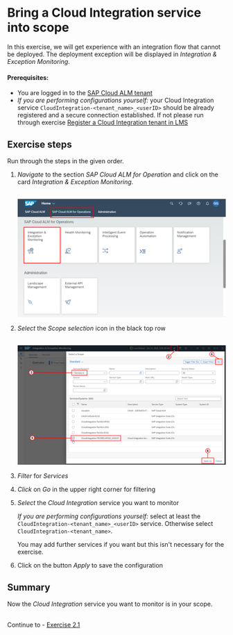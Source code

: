 # Bring a Cloud Integration service into scope

In this exercise, we will get experience with an integration flow that cannot be deployed. The deployment exception will be displayed in *Integration & Exception Monitoring*. 

#### Prerequisites:

- You are logged in to the [SAP Cloud ALM tenant](https://teched22-cloudalm-003.eu10.alm.cloud.sap/launchpad#Shell-home)
- *If you are performing configurations yourself:* your Cloud Integration service `CloudIntegration-<tenant_name>_<userID>` should be already registered and a secure connection established. If not please run through exercise [Register a Cloud Integration tenant in LMS](/exercises/ex1/ex11/)

## Exercise steps

Run through the steps in the given order.

1.	*Navigate* to the section *SAP Cloud ALM for Operation* and click on the card *Integration & Exception Monitoring*.

    <br>![](/exercises/ex1/images/CALMLandingIntExMon.png)

2. *Select* the *Scope selection* icon in the black top row

    <br>![](/exercises/ex2/images/ScopeSelectionService.png)    

3. *Filter* for *Services*

4. *Click* on *Go* in the upper right corner for filtering

5. *Select* the *Cloud Integration* service you want to monitor

    *If you are performing configurations yourself:* select at least the `CloudIntegration-<tenant_name>_<userID>` service. Otherwise select `CloudIntegration-<tenant_name>`. 
    
    You may add further services if you want but this isn't necessary for the exercise.
    


6. Click on the button *Apply* to save the configuration

       
## Summary

Now the *Cloud Integration* service you want to monitor is in your scope.

<br>Continue to - [Exercise 2.1](/exercises/ex2/ex21/)
